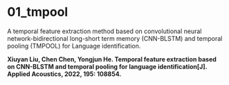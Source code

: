 # 01_tmpool  
  A temporal feature extraction method based on convolutional neural network-bidirectional long-short term memory (CNN-BLSTM) and temporal pooling (TMPOOL) for Language identification.  

  **Xiuyan Liu, Chen Chen, Yongjun He. Temporal feature extraction based on CNN-BLSTM and temporal pooling for language identification[J]. Applied Acoustics, 2022, 195: 108854.**
